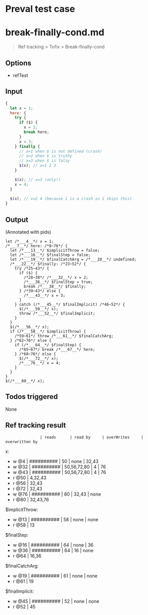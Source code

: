 # Preval test case

# break-finally-cond.md

> Ref tracking > Tofix > Break-finally-cond

## Options

- refTest

## Input

`````js filename=intro
{
  let x = 1;
  here: {
    try {
      if ($) {
        x = 2;
        break here;
      }
      x = 3;
    } finally {
      // x=1 when $ is not defined (crash)
      // x=2 when $ is truthy
      // x=3 when $ is falsy
      $(x); // x=1 2 3
    }

    $(x); // x=3 (only!)
    x = 4;
  }
  
  $(x); // x=2 4 (because 1 is a crash so 1 skips this)
}
`````


## Output

(Annotated with pids)

`````filename=intro
let /*___4__*/ x = 1;
/*___7__*/ here: /*8~76*/ {
  let /*___13__*/ $implicitThrow = false;
  let /*___16__*/ $finalStep = false;
  let /*___19__*/ $finalCatchArg = /*___20__*/ undefined;
  /*___22__*/ $finally: /*23~52*/ {
    try /*25~43*/ {
      if ($) {
        /*28~38*/ /*___32__*/ x = 2;
        /*___36__*/ $finalStep = true;
        break /*___38__*/ $finally;
      } /*39~43*/ else {
        /*___43__*/ x = 3;
      }
    } catch (/*___45__*/ $finalImplicit) /*46~52*/ {
      $(/*___50__*/ x);
      throw /*___52__*/ $finalImplicit;
    }
  }
  $(/*___56__*/ x);
  if (/*___58__*/ $implicitThrow) {
    /*59~61*/ throw /*___61__*/ $finalCatchArg;
  } /*62~76*/ else {
    if (/*___64__*/ $finalStep) {
      /*65~67*/ break /*___67__*/ here;
    } /*68~76*/ else {
      $(/*___72__*/ x);
      /*___76__*/ x = 4;
    }
  }
}
$(/*___80__*/ x);
`````


## Todos triggered


None


## Ref tracking result


                   | reads      | read by     | overWrites     | overwritten by
x:
  - w @4       | ########## | 50          | none           | 32,43
  - w @32      | ########## | 50,56,72,80 | 4              | 76
  - w @43      | ########## | 50,56,72,80 | 4              | 76
  - r @50      | 4,32,43
  - r @56      | 32,43
  - r @72      | 32,43
  - w @76      | ########## | 80          | 32,43          | none
  - r @80      | 32,43,76

$implicitThrow:
  - w @13          | ########## | 58          | none           | none
  - r @58          | 13

$finalStep:
  - w @16          | ########## | 64          | none           | 36
  - w @36          | ########## | 64          | 16             | none
  - r @64          | 16,36

$finalCatchArg:
  - w @19          | ########## | 61          | none           | none
  - r @61          | 19

$finalImplicit:
  - w @45          | ########## | 52          | none           | none
  - r @52          | 45
